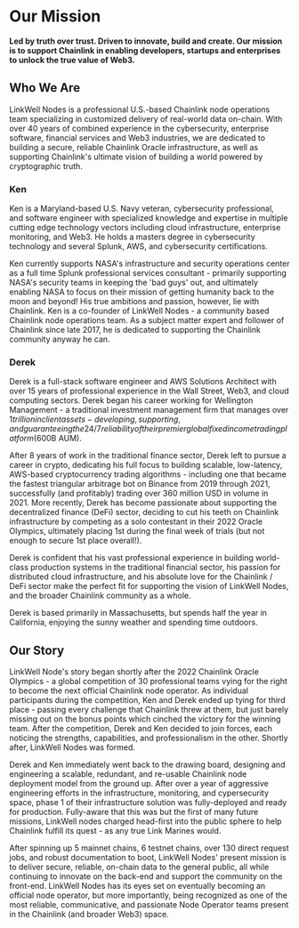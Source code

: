 # Our Mission
**Led by truth over trust. Driven to innovate, build and create. Our mission is to support Chainlink in enabling developers, startups and enterprises to unlock the true value of Web3.**

## Who We Are
LinkWell Nodes is a professional U.S.-based Chainlink node operations team specializing in customized delivery of real-world data on-chain. With over 40 years of combined experience in the cybersecurity, enterprise software, financial services and Web3 industries, we are dedicated to building a secure, reliable Chainlink Oracle infrastructure, as well as supporting Chainlink's ultimate vision of building a world powered by cryptographic truth.

### Ken
Ken is a Maryland-based U.S. Navy veteran, cybersecurity professional, and software engineer with specialized knowledge and expertise in multiple cutting edge technology vectors including cloud infrastructure, enterprise monitoring, and Web3. He holds a masters degree in cybersecurity technology and several Splunk, AWS, and cybersecurity certifications. 

Ken currently supports NASA's infrastructure and security operations center as a full time Splunk professional services consultant - primarily supporting NASA's security teams in keeping the 'bad guys' out, and ultimately enabling NASA to focus on their mission of getting humanity back to the moon and beyond! His true ambitions and passion, however, lie with Chainlink. Ken is a co-founder of LinkWell Nodes - a community based Chainlink node operations team. As a subject matter expert and follower of Chainlink since late 2017, he is dedicated to supporting the Chainlink community anyway he can.

### Derek
Derek is a full-stack software engineer and AWS Solutions Architect with over 15 years of professional experience in the Wall Street, Web3, and cloud computing sectors. Derek began his career working for Wellington Management - a traditional investment management firm that manages over $1 trillion in client assets - developing, supporting, and guaranteeing the 24/7 reliability of their premier global fixed income trading platform ($600B AUM). 

After 8 years of work in the traditional finance sector, Derek left to pursue a career in crypto, dedicating his full focus to building scalable, low-latency, AWS-based cryptocurrency trading algorithms - including one that became the fastest triangular arbitrage bot on Binance from 2019 through 2021, successfully (and profitably) trading over 360 million USD in volume in 2021. More recently, Derek has become passionate about supporting the decentralized finance (DeFi) sector, deciding to cut his teeth on Chainlink infrastructure by competing as a solo contestant in their 2022 Oracle Olympics, ultimately placing 1st during the final week of trials (but not enough to secure 1st place overall!). 

Derek is confident that his vast professional experience in building world-class production systems in the traditional financial sector, his passion for distributed cloud infrastructure, and his absolute love for the Chainlink / DeFi sector make the perfect fit for supporting the vision of LinkWell Nodes, and the broader Chainlink community as a whole.

Derek is based primarily in Massachusetts, but spends half the year in California, enjoying the sunny weather and spending time outdoors. 


## Our Story
LinkWell Node's story began shortly after the 2022 Chainlink Oracle Olympics - a global competition of 30 professional teams vying for the right to become the next official Chainlink node operator. As individual participants during the competition, Ken and Derek ended up tying for third place - passing every challenge that Chainlink threw at them, but just barely missing out on the bonus points which cinched the victory for the winning team. After the competition, Derek and Ken decided to join forces, each noticing the strengths, capabilities, and professionalism in the other. Shortly after, LinkWell Nodes was formed.

Derek and Ken immediately went back to the drawing board, designing and engineering a scalable, redundant, and re-usable Chainlink node deployment model from the ground up. After over a year of aggressive engineering efforts in the infrastructure, monitoring, and cypersecurity space, phase 1 of their infrastructure solution was fully-deployed and ready for production. Fully-aware that this was but the first of many future missions, LinkWell nodes charged head-first into the public sphere to help Chainlink fulfill its quest - as any true Link Marines would.

After spinning up 5 mainnet chains, 6 testnet chains, over 130 direct request jobs, and robust documentation to boot, LinkWell Nodes' present mission is to deliver secure, reliable, on-chain data to the general public, all while continuing to innovate on the back-end and support the community on the front-end. LinkWell Nodes has its eyes set on eventually becoming an official node operator, but more importantly, being recognized as one of the most reliable, communicative, and passionate Node Operator teams present in the Chainlink (and broader Web3) space.